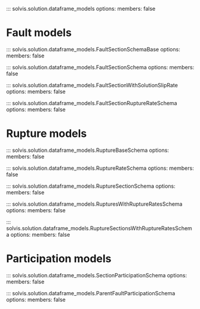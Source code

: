 ::: solvis.solution.dataframe_models
    options:
       members: false

# Fault models

::: solvis.solution.dataframe_models.FaultSectionSchemaBase
    options:
       members: false

::: solvis.solution.dataframe_models.FaultSectionSchema
    options:
       members: false

::: solvis.solution.dataframe_models.FaultSectionWithSolutionSlipRate
    options:
       members: false

::: solvis.solution.dataframe_models.FaultSectionRuptureRateSchema
    options:
       members: false



# Rupture models

::: solvis.solution.dataframe_models.RuptureBaseSchema
    options:
       members: false

::: solvis.solution.dataframe_models.RuptureRateSchema
    options:
       members: false

::: solvis.solution.dataframe_models.RuptureSectionSchema
    options:
       members: false

::: solvis.solution.dataframe_models.RupturesWithRuptureRatesSchema
    options:
       members: false

::: solvis.solution.dataframe_models.RuptureSectionsWithRuptureRatesSchema
    options:
       members: false

# Participation models

::: solvis.solution.dataframe_models.SectionParticipationSchema
    options:
       members: false

::: solvis.solution.dataframe_models.ParentFaultParticipationSchema
    options:
       members: false
